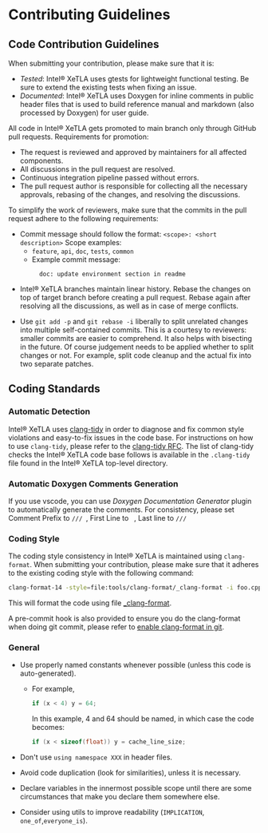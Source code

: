 # Contributing Guidelines

## Code Contribution Guidelines

When submitting your contribution, please make sure that it is:

* *Tested*: Intel® XeTLA uses gtests for lightweight functional testing. Be sure to extend the existing tests when fixing an issue.
* *Documented*: Intel® XeTLA uses Doxygen for inline comments in public header files that is used to build reference manual and markdown (also processed by Doxygen) for user guide.

All code in Intel® XeTLA gets promoted to main branch only through GitHub pull requests. Requirements for promotion:

- The request is reviewed and approved by maintainers for all affected components.
- All discussions in the pull request are resolved.
- Continuous integration pipeline passed without errors.
- The pull request author is responsible for collecting all the necessary approvals, rebasing of the changes, and resolving the discussions.

To simplify the work of reviewers, make sure that the commits in the pull request adhere to the following requirements:

- Commit message should follow the format:
  `<scope>: <short description>`
  Scope examples:
  * `feature`, `api`, `doc`, `tests`, `common`
  * Example commit message:
    ~~~git
      doc: update environment section in readme
    ~~~
* Intel® XeTLA branches maintain linear history. Rebase the changes on top of target branch before creating a pull request. Rebase again after resolving all the discussions, as well as in case of merge conflicts.

- Use `git add -p`  and `git rebase -i` liberally to split unrelated changes into multiple self-contained commits. This is a courtesy to reviewers: smaller commits are easier to comprehend. It also helps with bisecting in the future. Of course judgement needs to be applied whether to split changes or not. For example, split code cleanup and the actual fix into two separate patches.

## Coding Standards

### Automatic Detection

Intel® XeTLA uses [clang-tidy](https://clang.llvm.org/extra/clang-tidy/) in order to diagnose and fix common style violations and easy-to-fix issues in the code base. For instructions on how to use `clang-tidy`, please refer to the [clang-tidy RFC](https://github.com/oneapi-src/oneDNN/blob/rfcs/rfcs/20200813-clang-tidy/README.md).
The list of clang-tidy checks the Intel® XeTLA code base follows is available in the `.clang-tidy` file found in the Intel® XeTLA top-level directory.

### Automatic Doxygen Comments Generation
If you use vscode, you can use *Doxygen Documentation Generator* plugin to automatically generate the comments.
For consistency, please set Comment Prefix to `/// `, First Line to ` `, Last line to `/// `


### Coding Style

The coding style consistency in Intel® XeTLA is maintained using `clang-format`. When submitting your contribution, please make sure that it adheres to the existing coding style with the following command:
```sh
clang-format-14 -style=file:tools/clang-format/_clang-format -i foo.cpp
```
This will format the code using file [_clang-format](./tools/clang-format/_clang-format).

A pre-commit hook is also provided to ensure you do the clang-format when doing git commit, please refer to [enable clang-format in git](./tools/scripts/clang_format.sh).

### General

- Use properly named constants whenever possible (unless this code is auto-generated).
  * For example,
    ~~~cpp
    if (x < 4) y = 64;
    ~~~
  
    In this example, 4 and 64 should be named, in which case the code becomes:
    ~~~cpp
    if (x < sizeof(float)) y = cache_line_size;
    ~~~
  
- Don't use `using namespace XXX` in header files.

- Avoid code duplication (look for similarities), unless it is necessary.

- Declare variables in the innermost possible scope until there are some circumstances that make you declare them somewhere else.
  
- Consider using utils to improve readability (`IMPLICATION`, `one_of`,`everyone_is`).
